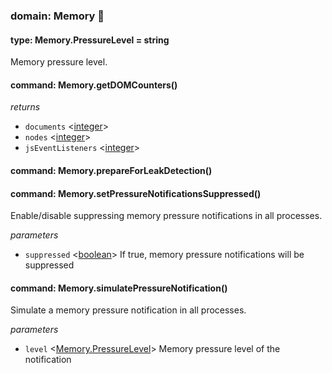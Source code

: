 
### domain: Memory 🌱


#### type: Memory.PressureLevel = string

Memory pressure level.


#### command: Memory.getDOMCounters()

*returns*
-  `documents` <[integer]> 
-  `nodes` <[integer]> 
-  `jsEventListeners` <[integer]> 


#### command: Memory.prepareForLeakDetection()


#### command: Memory.setPressureNotificationsSuppressed()

Enable/disable suppressing memory pressure notifications in all processes.

*parameters*
-  `suppressed` <[boolean]> If true, memory pressure notifications will be suppressed


#### command: Memory.simulatePressureNotification()

Simulate a memory pressure notification in all processes.

*parameters*
-  `level` <[Memory.PressureLevel]> Memory pressure level of the notification

[Memory.PressureLevel]: memory.md#type-memorypressurelevel--string "Memory.PressureLevel"
[boolean]: https://developer.mozilla.org/en-US/docs/Web/JavaScript/Reference/Global_Objects/JSON "JSON boolean"
[string]: https://developer.mozilla.org/en-US/docs/Web/JavaScript/Reference/Global_Objects/JSON "JSON string"
[number]: https://developer.mozilla.org/en-US/docs/Web/JavaScript/Reference/Global_Objects/JSON "JSON number"
[integer]: https://developer.mozilla.org/en-US/docs/Web/JavaScript/Reference/Global_Objects/JSON "JSON integer"
[object]: https://developer.mozilla.org/en-US/docs/Web/JavaScript/Reference/Global_Objects/JSON "JSON object"
[any]: https://developer.mozilla.org/en-US/docs/Web/JavaScript/Reference/Global_Objects/JSON "JSON any"